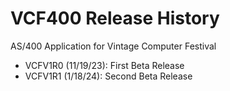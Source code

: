 # VCF400 Release History
 AS/400 Application for Vintage Computer Festival

* VCFV1R0 (11/19/23): First Beta Release
* VCFV1R1 (1/18/24): Second Beta Release